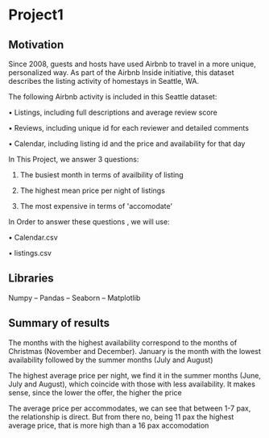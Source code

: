 # Project1

## Motivation

Since 2008, guests and hosts have used Airbnb to travel in a more unique, personalized way. As part of the Airbnb Inside initiative, this dataset describes the listing activity of homestays in Seattle, WA.


The following Airbnb activity is included in this Seattle dataset:

•	Listings, including full descriptions and average review score

•	Reviews, including unique id for each reviewer and detailed comments

•	Calendar, including listing id and the price and availability for that day



In This Project, we answer 3 questions:

1.	The busiest month in terms of availbility of listing

2.	The highest mean price per night of listings

3.	The most expensive in terms of 'accomodate'



In Order to answer these questions , we will use:

•	Calendar.csv

•	listings.csv




## Libraries

Numpy – Pandas – Seaborn – Matplotlib




## Summary of results

The months with the highest availability correspond to the months of Christmas (November and December). January is the month with the lowest availability followed by the summer months (July and August)

The highest average price per night, we find it in the summer months (June, July and August), which coincide with those with less availability. It makes sense, since the lower the offer, the higher the price

The average price per accommodates, we can see that between 1-7 pax, the relationship is direct. But from there no, being 11 pax the highest average price, that is more high than a 16 pax accomodation
